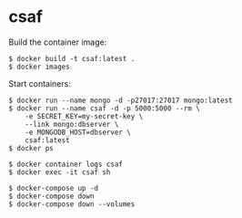 # csaf
Build the container image:
```
$ docker build -t csaf:latest .
$ docker images
```
Start containers:
```
$ docker run --name mongo -d -p27017:27017 mongo:latest
$ docker run --name csaf -d -p 5000:5000 --rm \
    -e SECRET_KEY=my-secret-key \
    --link mongo:dbserver \
    -e MONGODB_HOST=dbserver \
    csaf:latest
$ docker ps
```
```
$ docker container logs csaf
$ docker exec -it csaf sh
```


```
$ docker-compose up -d
$ docker-compose down
$ docker-compose down --volumes
```
